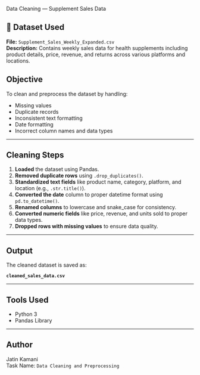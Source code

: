 Data Cleaning — Supplement Sales Data

## 📁 Dataset Used
**File:** `Supplement_Sales_Weekly_Expanded.csv`  
**Description:** Contains weekly sales data for health supplements including product details, price, revenue, and returns across various platforms and locations.

##  Objective
To clean and preprocess the dataset by handling:
- Missing values
- Duplicate records
- Inconsistent text formatting
- Date formatting
- Incorrect column names and data types

---

##  Cleaning Steps

1. **Loaded** the dataset using Pandas.
2. **Removed duplicate rows** using `.drop_duplicates()`.
3. **Standardized text fields** like product name, category, platform, and location (e.g., `.str.title()`).
4. **Converted the date** column to proper datetime format using `pd.to_datetime()`.
5. **Renamed columns** to lowercase and snake_case for consistency.
6. **Converted numeric fields** like price, revenue, and units sold to proper data types.
7. **Dropped rows with missing values** to ensure data quality.

---

##  Output
The cleaned dataset is saved as:

**`cleaned_sales_data.csv`**

---

##  Tools Used
- Python 3
- Pandas Library

---

##  Author
Jatin Kamani  
Task Name: `Data Cleaning and Preprocessing`

